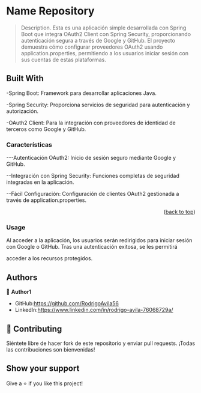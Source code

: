 <a name="readme-top"></a>

# Name Repository

> Description.
Esta es una aplicación simple desarrollada con Spring Boot que integra OAuth2 Client con Spring Security, proporcionando autenticación segura a través de Google y GitHub. El proyecto demuestra cómo configurar proveedores OAuth2 usando application.properties, permitiendo a los usuarios iniciar sesión con sus cuentas de estas plataformas.

## Built With

-Spring Boot: Framework para desarrollar aplicaciones Java.

-Spring Security: Proporciona servicios de seguridad para autenticación y autorización.

-OAuth2 Client: Para la integración con proveedores de identidad de terceros como Google y GitHub.


### Características

---Autenticación OAuth2: Inicio de sesión seguro mediante Google y GitHub.

--Integración con Spring Security: Funciones completas de seguridad integradas en la aplicación.

--Fácil Configuración: Configuración de clientes OAuth2 gestionada a través de application.properties.


<p align="right">(<a href="#readme-top">back to top</a>)</p>

### Usage
Al acceder a la aplicación, los usuarios serán redirigidos para iniciar sesión con Google o GitHub. Tras una autenticación exitosa, se les permitirá 

acceder a los recursos protegidos.

## Authors

👤 **Author1**

- GitHub:https://github.com/RodrigoAvila56
- LinkedIn:https://www.linkedin.com/in/rodrigo-avila-76068729a/

## 🤝 Contributing

Siéntete libre de hacer fork de este repositorio y enviar pull requests. ¡Todas las contribuciones son bienvenidas!

## Show your support

Give a ⭐️ if you like this project!



